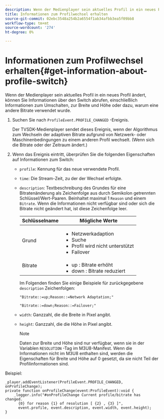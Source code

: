 ```yaml
---
description: Wenn der Medienplayer sein aktuelles Profil in ein neues Profil ändert, können Sie Informationen über den Switch abrufen, einschließlich Informationen zum Umschalten, zur Breite und Höhe oder dazu, warum eine andere Bitrate verwendet wurde.
title: Informationen zum Profilwechsel erhalten
source-git-commit: 02ebc3548a254b2a6554f1ab34afbb3ea5f09bb8
workflow-type: tm+mt
source-wordcount: '274'
ht-degree: 0%

---
```


# Informationen zum Profilwechsel erhalten{#get-information-about-profile-switch}

Wenn der Medienplayer sein aktuelles Profil in ein neues Profil ändert, können Sie Informationen über den Switch abrufen, einschließlich Informationen zum Umschalten, zur Breite und Höhe oder dazu, warum eine andere Bitrate verwendet wurde.

1. Suchen Sie nach `ProfileEvent.PROFILE_CHANGED` -Ereignis.

   Der TVSDK-Medienplayer sendet dieses Ereignis, wenn der Algorithmus zum Wechseln der adaptiven Bitrate aufgrund von Netzwerk- oder Maschinenbedingungen zu einem anderen Profil wechselt. (Wenn sich die Bitrate oder der Zeitraum ändert.)
1. Wenn das Ereignis eintritt, überprüfen Sie die folgenden Eigenschaften auf Informationen zum Switch:

   * `profile`: Kennung für das neue verwendete Profil.
   * `time`: Die Stream-Zeit, zu der der Wechsel erfolgte.
   * `description`: Textbeschreibung des Grundes für eine Bitratenänderung als Zeichenfolge aus durch Semikolon getrennten Schlüssel/Wert-Paaren. Beinhaltet maximal 1 `Reason` und einem `Bitrate`. Wenn die Informationen nicht verfügbar sind oder sich die Bitrate nicht geändert hat, ist diese Zeichenfolge leer.

     <table id="table_E400FD9C57FF40CBAC14AF6847CD8301"> 
       <thead> 
         <tr> 
         <th colname="col1" class="entry"> Schlüsselname </th> 
         <th colname="col2" class="entry"> Mögliche Werte </th> 
         </tr> 
       </thead>
       <tbody> 
         <tr> 
         <td colname="col1"> <span class="codeph"> Grund </span> </td> 
         <td colname="col2"> 
          <ul id="ul_37DDE3F297634ED6B47DF5D73F969369"> 
          <li id="li_E374B029E1AF40689D70A9D30E057C5B">Netzwerkadaption </li> 
          <li id="li_753862EEF1C9474EA8E20C89F5EF5D8D">Suche </li> 
          <li id="li_EC14923F92CF4D11A47928A8D2DE6D8B">Profil wird nicht unterstützt </li> 
          <li id="li_695AB4A89C9D4833AF6D8B6424FC912B">Failover </li> 
          </ul> </td> 
         </tr> 
         <tr> 
         <td colname="col1"> <span class="codeph"> Bitrate </span> </td> 
         <td colname="col2"> 
          <ul id="ul_1B49BD90A91147359712E1AFD8877E23"> 
          <li id="li_1C8E593C65D34742B14A8D0EAD43E0A9"> <span class="codeph"> up </span>: Bitrate erhöht </li> 
          <li id="li_B1A00E3985A849B6855E15CF70D79BB8"> <span class="codeph"> down </span>: Bitrate reduziert </li> 
          </ul> </td> 
         </tr> 
       </tbody> 
       </table>

     Im Folgenden finden Sie einige Beispiele für zurückgegebene `description` Zeichenfolgen:

     ```
     "Bitrate::=up;Reason::=Network Adaptation;" 
     
     "Bitrate::=down;Reason::=Failover;"
     ```

   * `width`: Ganzzahl, die die Breite in Pixel angibt.
   * `height`: Ganzzahl, die die Höhe in Pixel angibt.

     >[!NOTE]
     >
     >Daten zur Breite und Höhe sind nur verfügbar, wenn sie in der Variablen `RESOLUTION` -Tag im M3U8-Manifest. Wenn die Informationen nicht im M3U8 enthalten sind, werden die Eigenschaften für Breite und Höhe auf 0 gesetzt, da sie nicht Teil der Profilinformationen sind.

<!--<a id="example_A713D420AE2E4E3CB7B78C6BC732BE90"></a>-->

Beispiel:

```
_player.addEventListener(ProfileEvent.PROFILE_CHANGED, onProfileChange); 
private function onProfileChange(event:ProfileEvent):void { 
    _logger.info("#onProfileChange Current profile/bitrate has changed.  
      {0} for reason {1} of resolution [ {2} , {3} ]",  
      event.profile, event.description, event.width, event.height); 
}
```
